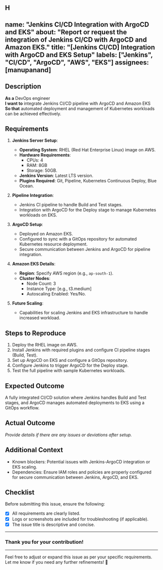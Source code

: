 H
---
name: "Jenkins CI/CD Integration with ArgoCD and EKS"
about: "Report or request the integration of Jenkins CI/CD with ArgoCD and Amazon EKS."
title: "[Jenkins CI/CD] Integration with ArgoCD and EKS Setup"
labels: ["Jenkins", "CI/CD", "ArgoCD", "AWS", "EKS"]
assignees: [manupanand]
---

## Description

**As a** DevOps engineer  
**I want to** integrate Jenkins CI/CD pipeline with ArgoCD and Amazon EKS  
**So that** automated deployment and management of Kubernetes workloads can be achieved effectively.

## Requirements

1. **Jenkins Server Setup**:
   - **Operating System**: RHEL (Red Hat Enterprise Linux) image on AWS.
   - **Hardware Requirements**:
     - CPUs: 4
     - RAM: 8GB
     - Storage: 50GB.
   - **Jenkins Version**: Latest LTS version.
   - **Plugins Required**: Git, Pipeline, Kubernetes Continuous Deploy, Blue Ocean.

2. **Pipeline Integration**:
   - Jenkins CI pipeline to handle Build and Test stages.
   - Integration with ArgoCD for the Deploy stage to manage Kubernetes workloads on EKS.

3. **ArgoCD Setup**:
   - Deployed on Amazon EKS.
   - Configured to sync with a GitOps repository for automated Kubernetes resource deployment.
   - Secure communication between Jenkins and ArgoCD for pipeline integration.

4. **Amazon EKS Details**:
   - **Region**: Specify AWS region (e.g., `ap-south-1`).
   - **Cluster Nodes**:
     - Node Count: 3
     - Instance Type: [e.g., t3.medium]
     - Autoscaling Enabled: Yes/No.

5. **Future Scaling**:
   - Capabilities for scaling Jenkins and EKS infrastructure to handle increased workload.

## Steps to Reproduce

1. Deploy the RHEL image on AWS.
2. Install Jenkins with required plugins and configure CI pipeline stages (Build, Test).
3. Set up ArgoCD on EKS and configure a GitOps repository.
4. Configure Jenkins to trigger ArgoCD for the Deploy stage.
5. Test the full pipeline with sample Kubernetes workloads.

## Expected Outcome

A fully integrated CI/CD solution where Jenkins handles Build and Test stages, and ArgoCD manages automated deployments to EKS using a GitOps workflow.

## Actual Outcome

_Provide details if there are any issues or deviations after setup._

## Additional Context

- Known blockers: Potential issues with Jenkins-ArgoCD integration or EKS scaling.
- Dependencies: Ensure IAM roles and policies are properly configured for secure communication between Jenkins, ArgoCD, and EKS.

## Checklist

Before submitting this issue, ensure the following:
- [x] All requirements are clearly listed.
- [x] Logs or screenshots are included for troubleshooting (if applicable).
- [x] The issue title is descriptive and concise.

---

### Thank you for your contribution!

---

Feel free to adjust or expand this issue as per your specific requirements. Let me know if you need any further refinements! 🚀
